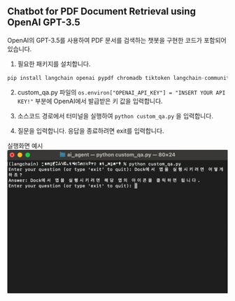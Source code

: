 ## Chatbot for PDF Document Retrieval using OpenAI GPT-3.5

OpenAI의 GPT-3.5를 사용하여 PDF 문서를 검색하는 챗봇을 구현한 코드가 포함되어 있습니다.   
  
1. 필요한 패키지를 설치합니다.
```python
pip install langchain openai pypdf chromadb tiktoken langchain-community langchain-openai
```

2. custom_qa.py 파일의 `os.environ["OPENAI_API_KEY"] = "INSERT YOUR API KEY!"` 부분에 OpenAI에서 발급받은 키 값을 입력합니다.

3. 소스코드 경로에서 터미널을 실행하여 `python custom_qa.py` 을 입력합니다.

4. 질문을 입력합니다. 응답을 종료하려면 exit를 입력합니다.

실행화면 예시
![img](assets/1.png)